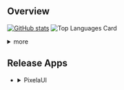 ## Overview

[![GitHub stats](https://github-readme-stats.vercel.app/api?username=yutailang0119&count_private=true&theme=prussian&show_icons=true)](https://github.com/anuraghazra/github-readme-stats)
![Top Languages Card](https://github-readme-stats.vercel.app/api/top-langs/?username=yutailang0119&count_private=true&theme=prussian&layout=compact)

<details><summary>more</summary>
  <dl>
    <dt>Profile</dt>
      <dd><a href="https://github.com/yutailang0119/yutailang0119/blob/master/Profile/ja.md">ja</a></dd>
  </dl>
</details>

## Release Apps

- <details><summary>PixelaUI</summary><a href="https://apps.apple.com/us/app/pixelaui/id1495611090?itsct=apps_box&amp;itscg=30200" style="display: inline-block; overflow: hidden; border-top-left-radius: 13px; border-top-right-radius: 13px; border-bottom-right-radius: 13px; border-bottom-left-radius: 13px; width: 250px; height: 83px;"><img src="https://tools.applemediaservices.com/api/badges/download-on-the-app-store/black/en-US?size=250x83&amp;releaseDate=1579651200&h=1e4303cda42322cbdb5308477b42baba" alt="Download on the App Store" style="border-top-left-radius: 13px; border-top-right-radius: 13px; border-bottom-right-radius: 13px; border-bottom-left-radius: 13px; width: 250px; height: 83px;"></a><img src="https://github-readme-stats.vercel.app/api/pin/?username=yutailang0119&repo=PixelaUI-App&theme=prussian"></details>



<!--
**yutailang0119/yutailang0119** is a ✨ _special_ ✨ repository because its `README.md` (this file) appears on your GitHub profile.

Here are some ideas to get you started:

- 🔭 I’m currently working on ...
- 🌱 I’m currently learning ...
- 👯 I’m looking to collaborate on ...
- 🤔 I’m looking for help with ...
- 💬 Ask me about ...
- 📫 How to reach me: ...
- 😄 Pronouns: ...
- ⚡ Fun fact: ...
-->
